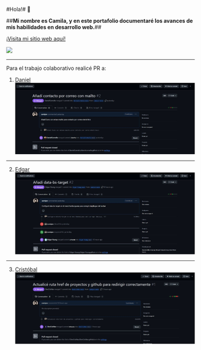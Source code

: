 

#Hola!# :purple_heart: 

##**Mi nombre es Camila, y en este portafolio documentaré los avances de mis habilidades en desarrollo web.**##

[¡Visita mi sitio web aquí!](https://camipsv.github.io)

![](assets/gif/gato2.webp)

---
Para el trabajo colaborativo realicé PR a:

1. [Daniel](https://github.com/DanielCornelio/danielcornelio.github.io)
![](assets/img/pr1.JPG)
---
2. [Edgar](https://github.com/Edgar-Young/Edgar-Young.github.io)
![](assets/img/pr2.JPG)
---
3. [Cristóbal](https://github.com/DevCrisNav/DevCrisNav.github.io)
![](assets/img/pr3.JPG)